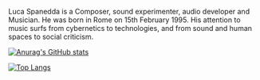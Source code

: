 Luca Spanedda is a Composer, sound experimenter, audio developer and Musician.
He was born in Rome on 15th February 1995.
His attention to music surfs from cybernetics to technologies,
and from sound and human spaces to social criticism.

[![Anurag's GitHub stats](https://github-readme-stats.vercel.app/api?username=LucaSpanedda&show_icons=true&theme=radical)](https://github.com/anuraghazra/github-readme-stats)

[![Top Langs](https://github-readme-stats.vercel.app/api/top-langs/?username=LucaSpanedda&count_private=true)](https://github.com/anuraghazra/github-readme-stats)
